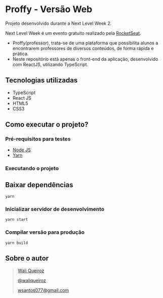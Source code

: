 # Proffy - Versão Web

Projeto desenvolvido durante a Next Level Week 2.

Next Level Week é um evento gratuito realizado pela [RocketSeat](https://rocketseat.com.br/).

* Proffy(professor), trata-se de uma plataforma que possibilita alunos a encontrarem professores de diversos conteúdos, de forma rápida e prática.
* Neste repositório está apenas o front-end da aplicação, desenvolvido com ReactJS, utilizando TypeScript.

## Tecnologias utilizadas
  - TypeScript
  - React JS
  - HTML5
  - CSS3

## Como executar o projeto?

### Pré-requisitos para testes

* [Node JS](https://nodejs.org/en/)
* [Yarn](https://yarnpkg.com/)

### Executando o projeto

## Baixar dependências
```
yarn
```

### Inicializar servidor de desenvolvimento
```
yarn start
```

### Compilar versão para produção
```
yarn build
```

## Sobre o autor
> [Wali Queiroz](https://www.linkedin.com/in/waliqueiroz/)
> 
> [@waliqueiroz](https://github.com/waliqueiroz)
> 
> [wsantos077@gmail.com](mailto:wsantos077@gmail.com)
